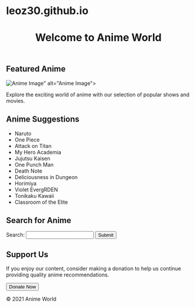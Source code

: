 # leoz30.github.io
<!DOCTYPE html>
<html lang="en">
<head>
    <meta charset="UTF-8">
    <meta http-equiv="X-UA-Compatible" content="IE=edge">
    <meta name="viewport" content="width=device-width, initial-scale=1.0">
    <title>Anime-Themed Page</title>
</head>
<body>
    <header>
        <h1>Welcome to Anime World</h1>
    </header>
    <main>
        <section>
            <h2>Featured Anime</h2>
            <img src="https://beebom.com/wp-content/uploads/2023/06/Anime.jpg?w=640" alt="Anime Image">" alt="Anime Image">
            <p>Explore the exciting world of anime with our selection of popular shows and movies.</p>
        </section>
        <section>
            <h2>Anime Suggestions</h2>
            <ul>
                <li>Naruto</li>
                <li>One Piece</li>
                <li>Attack on Titan</li>
                <li>My Hero Academia</li>
                <li>Jujutsu Kaisen</li>
                <li>One Punch Man</li>
                <li>Death Note</li>
                <li>Deliciousness in Dungeon</li>
                <li>Horimiya</li>
                <li>Violet EvergRDEN</li>
                <li>Tonikaku Kawaii</li>
                <li>Classroom of the Elite</li>
            </ul>
        </section>
        <section>
            <h2>Search for Anime</h2>
            <form>
                <label for="search">Search: </label>
                <input type="text" id="search" name="search">
                <button type="submit">Submit</button>
            </form>
        </section>
        <section>
            <h2>Support Us</h2>
            <p>If you enjoy our content, consider making a donation to help us continue providing quality anime recommendations.</p>
            <button>Donate Now</button>
        </section>
    </main>
    <footer>
        <p>&copy; 2021 Anime World</p>
    </footer>
</body>
</html>
